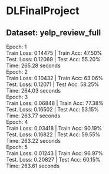# DLFinalProject

## Dataset: yelp_review_full
Epoch:  1<br>
        Train Loss: 0.14475 | Train Acc: 47.50%<br>
        Test. Loss: 0.12069 |  Test Acc: 55.20%<br>
        Time: 265.28 seconds<br>
Epoch:  2<br>
        Train Loss: 0.10432 | Train Acc: 63.06%<br>
        Test. Loss: 0.12071 |  Test Acc: 58.25%<br>
        Time: 264.03 seconds<br>
Epoch:  3<br>
        Train Loss: 0.06848 | Train Acc: 77.38%<br>
        Test. Loss: 0.16502 |  Test Acc: 53.15%<br>
        Time: 263.77 seconds<br>
Epoch:  4<br>
        Train Loss: 0.03418 | Train Acc: 90.19%<br>
        Test. Loss: 0.16822 |  Test Acc: 59.55%<br>
        Time: 263.22 seconds<br>
Epoch:  5<br>
        Train Loss: 0.01243 | Train Acc: 96.97%<br>
        Test. Loss: 0.20827 |  Test Acc: 60.15%<br>
        Time: 263.61 seconds<br>
